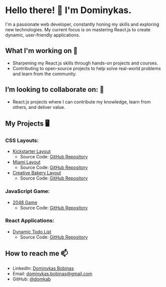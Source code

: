 # Hello there! 👋 I'm Dominykas.

I'm a passionate web developer, constantly honing my skills and exploring new technologies. My current focus is on mastering React.js to create dynamic, user-friendly applications.

## What I'm working on 🌱
- Sharpening my React.js skills through hands-on projects and courses.
- Contributing to open-source projects to help solve real-world problems and learn from the community.

## I’m looking to collaborate on: 💞️
- React.js projects where I can contribute my knowledge, learn from others, and deliver value.

## My Projects 🖥️

### CSS Layouts:
- [Kickstarter Layout](https://domkab.github.io/Kickstarter)  
  - Source Code: [GitHub Repository](https://github.com/your-username/Kickstarter-repo)
- [Miami Layout](https://domkab.github.io/layout_miami/)  
  - Source Code: [GitHub Repository](https://github.com/your-username/miami-layout-repo)
- [Creative Bakery Layout](https://domkab.github.io/layout_creativeBakery/)  
  - Source Code: [GitHub Repository](https://github.com/your-username/creative-bakery-repo)

### JavaScript Game:
- [2048 Game](https://domkab.github.io/js_2048_game/)  
  - Source Code: [GitHub Repository](https://github.com/your-username/2048-game-repo)

### React Applications:
- [Dynamic Todo List](https://domkab.github.io/react_dynamic-list-of-todos/)  
  - Source Code: [GitHub Repository](https://github.com/your-username/dynamic-todo-list-repo)


## How to reach me 📫
- LinkedIn: [Dominykas Bobinas](https://www.linkedin.com/in/dominykas-bobinas-b7159a225/)
- Email: [dominykas.bobinas@gmail.com](mailto:dominykas.bobinas@gmail.com)
- GitHub: [@domkab](https://github.com/domkab)
<!-- Your footer here -->
